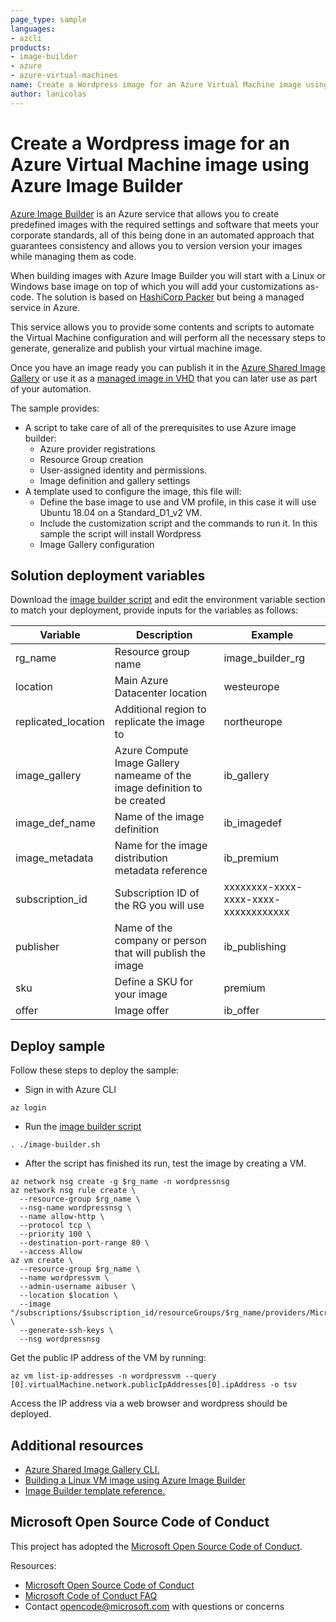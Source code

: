 ```yaml
---
page_type: sample
languages: 
- azcli
products: 
- image-builder
- azure
- azure-virtual-machines
name: Create a Wordpress image for an Azure Virtual Machine image using Azure Image Builder
author: lanicolas
---
```


# Create a Wordpress image for an Azure Virtual Machine image using Azure Image Builder #

[Azure Image Builder](https://docs.microsoft.com/en-us/azure/virtual-machines/image-builder-overview) is an Azure service that allows you to create predefined images with the required settings and software that meets your corporate standards, all of this being done in an automated approach that guarantees consistency and allows you to version version your images while managing them as code.

When building images with Azure Image Builder you will start with a Linux or Windows base image on top of which you will add your customizations as-code. The solution is based on [HashiCorp Packer](https://www.packer.io/) but being a managed service in Azure.

This service allows you to provide some contents and scripts to automate the Virtual Machine configuration and will perform all the necessary steps to generate, generalize and publish your virtual machine image.

Once you have an image ready you can publish it in the [Azure Shared Image Gallery](https://docs.microsoft.com/en-us/azure/virtual-machines/shared-image-galleries) or use it as a [managed image in VHD](https://docs.microsoft.com/en-us/azure/virtual-machines/linux/capture-image) that you can later use as part of your automation.

The sample provides:

- A script to take care of all of the prerequisites to use Azure image builder:
  - Azure provider registrations
  - Resource Group creation
  - User-assigned identity and permissions.
  - Image definition and gallery settings
- A template used to configure the image, this file will:
  - Define the base image to use and VM profile, in this case it will use Ubuntu 18.04 on a Standard_D1_v2 VM.
  - Include the customization script and the commands to run it. In this sample the script will install Wordpress
  - Image Gallery configuration

## Solution deployment variables

Download the [image builder script](./scripts/image-builder.sh) and edit the environment variable section to match your deployment, provide inputs for the variables as follows:

| Variable | Description | Example |
|---|---|---|
| rg_name | Resource group name | image_builder_rg |
| location | Main Azure Datacenter location | westeurope |
| replicated_location | Additional region to replicate the image to | northeurope |
| image_gallery | Azure Compute Image Gallery nameame of the image definition to be created  | ib_gallery |
| image_def_name | Name of the image definition | ib_imagedef |
| image_metadata | Name for the image distribution metadata reference | ib_premium |
| subscription_id | Subscription ID of the RG you will use | xxxxxxxx-xxxx-xxxx-xxxx-xxxxxxxxxxxx |
| publisher | Name of the company or person that will publish the image | ib_publishing |
| sku | Define a SKU for your image | premium |
| offer | Image offer | ib_offer |

## Deploy sample

Follow these steps to deploy the sample:

- Sign in with Azure CLI

```shell
az login
```

- Run the [image builder script](./scripts/image-builder.sh)

```shell
. ./image-builder.sh
```

- After the script has finished its run, test the image by creating a VM.

```shell
az network nsg create -g $rg_name -n wordpressnsg
az network nsg rule create \
  --resource-group $rg_name \
  --nsg-name wordpressnsg \
  --name allow-http \
  --protocol tcp \
  --priority 100 \
  --destination-port-range 80 \
  --access Allow
az vm create \
  --resource-group $rg_name \
  --name wordpressvm \
  --admin-username aibuser \
  --location $location \
  --image "/subscriptions/$subscription_id/resourceGroups/$rg_name/providers/Microsoft.Compute/galleries/$image_gallery/images/$image_def_name/versions/latest" \
  --generate-ssh-keys \
  --nsg wordpressnsg
```

Get the public IP address of the VM by running:

```shell
az vm list-ip-addresses -n wordpressvm --query [0].virtualMachine.network.publicIpAddresses[0].ipAddress -o tsv
```

Access the IP address via a web browser and wordpress should be deployed.

## Additional resources

- [Azure Shared Image Gallery CLI.](https://docs.microsoft.com/en-us/cli/azure/service-page/azure%20shared%20image%20gallery?view=azure-cli-latest)
- [Building a Linux VM image using Azure Image Builder](https://docs.microsoft.com/en-us/azure/virtual-machines/linux/image-builder)
- [Image Builder template reference.](https://docs.microsoft.com/en-us/azure/virtual-machines/linux/image-builder-json#properties-customize)

## Microsoft Open Source Code of Conduct

This project has adopted the [Microsoft Open Source Code of Conduct](https://opensource.microsoft.com/codeofconduct/).

Resources:

- [Microsoft Open Source Code of Conduct](https://opensource.microsoft.com/codeofconduct/)
- [Microsoft Code of Conduct FAQ](https://opensource.microsoft.com/codeofconduct/faq/)
- Contact [opencode@microsoft.com](mailto:opencode@microsoft.com) with questions or concerns